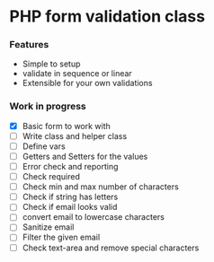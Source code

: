 # PHP form validation class
### Features
* Simple to setup
* validate in sequence or linear
* Extensible for your own validations

### Work in progress
- [x] Basic form to work with
- [ ] Write class and helper class
- [ ] Define vars
- [ ] Getters and Setters for the values
- [ ] Error check and reporting
- [ ] Check required
- [ ] Check min and max number of characters
- [ ] Check if string has letters
- [ ] Check if email looks valid
- [ ] convert email to lowercase characters
- [ ] Sanitize email
- [ ] Filter the given email
- [ ] Check text-area and remove special characters
